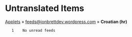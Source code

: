 # Untranslated Items
[Applets](../../../README.md) &#187; [feeds@jonbrettdev.wordpress.com](../README.md) &#187; **Croatian (hr)**

       1	No unread feeds
